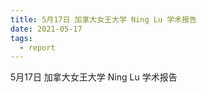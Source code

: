 ```yaml
---
title: 5月17日 加拿大女王大学 Ning Lu 学术报告
date: 2021-05-17
tags: 
  - report
---
```


5月17日 加拿大女王大学 Ning Lu 学术报告

<!--more-->

